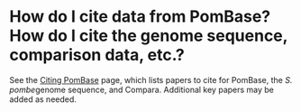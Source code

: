 # How do I cite data from PomBase? How do I cite the genome sequence, comparison data, etc.?
<!-- pombase_categories: Tools and Resources -->

See the [Citing PomBase](/about/citing-pombase) page, which lists papers
to cite for PomBase, the *S. pombe*genome sequence, and Compara.
Additional key papers may be added as needed.

